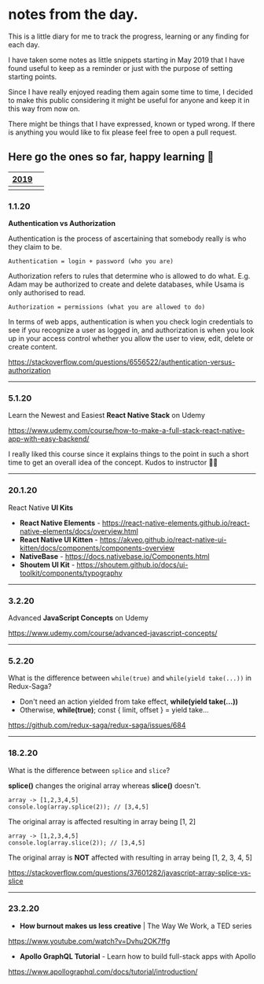 # notes from the day.
This is a little diary for me to track the progress, learning or any finding for each day.

I have taken some notes as little snippets starting in May 2019 that I have found useful to keep as a reminder or just with the purpose of setting starting points. 

Since I have really enjoyed reading them again some time to time, I decided to make this public considering it might be useful for anyone and keep it in this way from now on.

There might be things that I have expressed, known or typed wrong. If there is anything you would like to fix please feel free to open a pull request.

Here go the ones so far, happy learning 🚀
---

| [2019](https://github.com/ebru/notes-from-the-day/blob/master/2019.md) |  |
|--|--|
|  |  |


### 1.1.20
**Authentication vs Authorization**

Authentication is the process of ascertaining that somebody really is who they claim to be.

`Authentication = login + password (who you are)`

Authorization refers to rules that determine who is allowed to do what. E.g. Adam may be authorized to create and delete databases, while Usama is only authorised to read.

`Authorization = permissions (what you are allowed to do)`

In terms of web apps, authentication is when you check login credentials to see if you recognize a user as logged in, and authorization is when you look up in your access control whether you allow the user to view, edit, delete or create content.

https://stackoverflow.com/questions/6556522/authentication-versus-authorization

---

### 5.1.20
Learn the Newest and Easiest **React Native Stack** on Udemy

https://www.udemy.com/course/how-to-make-a-full-stack-react-native-app-with-easy-backend/

I really liked this course since it explains things to the point in such a short time to get an overall idea of the concept. Kudos to instructor 👏🏻

---

### 20.1.20
React Native **UI Kits**

- **React Native Elements** - https://react-native-elements.github.io/react-native-elements/docs/overview.html
- **React Native UI Kitten** - https://akveo.github.io/react-native-ui-kitten/docs/components/components-overview
- **NativeBase** - https://docs.nativebase.io/Components.html
- **Shoutem UI Kit** - https://shoutem.github.io/docs/ui-toolkit/components/typography


---

### 3.2.20
Advanced **JavaScript Concepts** on Udemy

https://www.udemy.com/course/advanced-javascript-concepts/

---

### 5.2.20
What is the difference between `while(true)` and `while(yield take(...))` in Redux-Saga?

- Don't need an action yielded from take effect, **while(yield take(...))**
- Otherwise, **while(true)**; const { limit, offset } = yield take...

https://github.com/redux-saga/redux-saga/issues/684

---

### 18.2.20
What is the difference between `splice` and `slice`?

**splice()** changes the original array whereas **slice()** doesn't.

```
array -> [1,2,3,4,5]
console.log(array.splice(2)); // [3,4,5]
```

The original array is affected resulting in array being [1, 2]

```
array -> [1,2,3,4,5]
console.log(array.slice(2)); // [3,4,5]
```
The original array is **NOT** affected with resulting in array being [1, 2, 3, 4, 5]

https://stackoverflow.com/questions/37601282/javascript-array-splice-vs-slice

---

### 23.2.20
- **How burnout makes us less creative** | The Way We Work, a TED series

https://www.youtube.com/watch?v=Dvhu2OK7ffg

- **Apollo GraphQL Tutorial** - Learn how to build full-stack apps with Apollo

https://www.apollographql.com/docs/tutorial/introduction/


